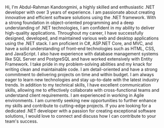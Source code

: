 Hi, I'm Abdul-Rahman Kandongmini, a highly skilled and enthusiastic .NET developer with over 3 years of experience. I am passionate about creating innovative and efficient software solutions using the .NET framework. With a strong foundation in object-oriented programming and a deep understanding of .NET technologies, I am confident in my ability to deliver high-quality applications.
Throughout my career, I have successfully designed, developed, and maintained various web and desktop applications using the .NET stack. I am proficient in C#, ASP.NET Core, and MVC, and have a solid understanding of front-end technologies such as HTML, CSS, and JavaScript. I also have experience with database management systems like SQL Server and PostgreSQL and have worked extensively with Entity Framework.
I take pride in my problem-solving abilities and my knack for writing clean and maintainable code. I am detail-oriented and have a strong commitment to delivering projects on time and within budget. I am always eager to learn new technologies and stay up-to-date with the latest industry trends.
In addition to my technical skills, I have excellent communication skills, allowing me to effectively collaborate with cross-functional teams and understand client requirements. I am experienced in working in Agile environments.
I am currently seeking new opportunities to further enhance my skills and contribute to cutting-edge projects. If you are looking for a dedicated .NET developer with a passion for creating exceptional software solutions, I would love to connect and discuss how I can contribute to your team's success.



<!---
IdeasGate/IdeasGate is a ✨ special ✨ repository because its `README.md` (this file) appears on your GitHub profile.
You can click the Preview link to take a look at your changes.
--->
